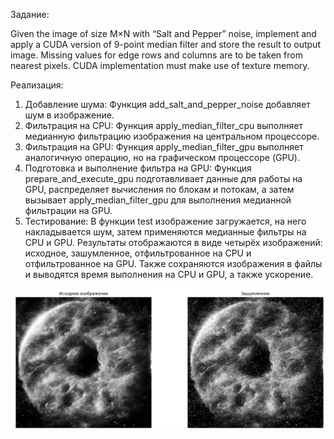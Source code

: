 Задание: 

 Given the image of size M×N with “Salt and Pepper” noise, implement and apply a CUDA version of 9-point
 median filter and store the result to output image. Missing values for edge rows and columns are to be taken from
 nearest pixels. CUDA implementation must make use of texture memory.
 
Реализация:

1. Добавление шума: Функция add_salt_and_pepper_noise добавляет шум в изображение.
2. Фильтрация на CPU: Функция apply_median_filter_cpu выполняет медианную фильтрацию изображения на центральном процессоре.
3. Фильтрация на GPU: Функция apply_median_filter_gpu выполняет аналогичную операцию, но на графическом процессоре (GPU).
4. Подготовка и выполнение фильтра на GPU: Функция prepare_and_execute_gpu подготавливает данные для работы на GPU, распределяет вычисления по блокам и потокам, а затем вызывает apply_median_filter_gpu для выполнения медианной фильтрации на GPU.
5. Тестирование: В функции test изображение загружается, на него накладывается шум, затем применяются медианные фильтры на CPU и GPU. Результаты отображаются в виде четырёх изображений: исходное, зашумленное, отфильтрованное на CPU и отфильтрованное на GPU. Также сохраняются изображения в файлы и выводятся время выполнения на CPU и GPU, а также ускорение.

![Исходное и зашумленное изображение](https://github.com/AlexeyBurlakow/SU-HPC-Fall-2024/blob/main/salt_and_pepper/images/1.png)
